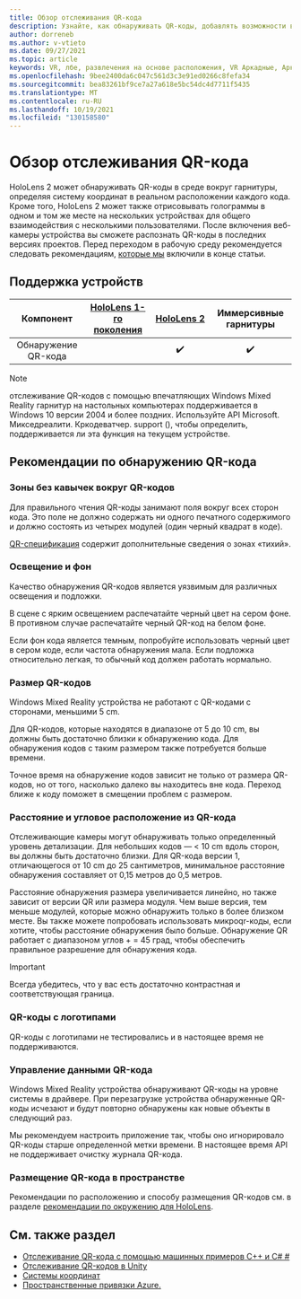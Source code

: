 ```yaml
---
title: Обзор отслеживания QR-кода
description: Узнайте, как обнаруживать QR-коды, добавлять возможности веб-камеры и управлять системами координат в приложениях смешанной реальности на HoloLens 2.
author: dorreneb
ms.author: v-vtieto
ms.date: 09/27/2021
ms.topic: article
keywords: VR, лбе, развлечения на основе расположения, VR Аркадные, Аркадные, иммерсивное, QR-, QR-код, hololens2, отслеживание
ms.openlocfilehash: 9bee2400da6c047c561d3c3e91ed0266c8fefa34
ms.sourcegitcommit: bea83261bf9ce7a27a618e5bc54dc4d7711f5435
ms.translationtype: MT
ms.contentlocale: ru-RU
ms.lasthandoff: 10/19/2021
ms.locfileid: "130158580"
---
```

# <a name="qr-code-tracking-overview"></a>Обзор отслеживания QR-кода

HoloLens 2 может обнаруживать QR-коды в среде вокруг гарнитуры, определяя систему координат в реальном расположении каждого кода. Кроме того, HoloLens 2 может также отрисовывать голограммы в одном и том же месте на нескольких устройствах для общего взаимодействия с несколькими пользователями. После включения веб-камеры устройства вы сможете распознать QR-коды в последних версиях проектов. Перед переходом в рабочую среду рекомендуется следовать рекомендациям, [которые мы](#best-practices-for-qr-code-detection) включили в конце статьи.

## <a name="device-support"></a>Поддержка устройств

| Компонент          | [HoloLens 1-го поколения](/hololens/hololens1-hardware) | [HoloLens 2](https://www.microsoft.com/hololens/hardware) | Иммерсивные гарнитуры         |
|:------------:|:--------------------------------------------------------------------------:|:---------------------------------------------------------:|:------------------:|
| Обнаружение QR-кода |                                                                         | :heavy_check_mark:                                        | :heavy_check_mark: |

> [!NOTE]
> отслеживание QR-кодов с помощью впечатляющих Windows Mixed Reality гарнитур на настольных компьютерах поддерживается в Windows 10 версии 2004 и более поздних. Используйте API Microsoft. Микседреалити. Кркодеватчер. support (), чтобы определить, поддерживается ли эта функция на текущем устройстве.

## <a name="best-practices-for-qr-code-detection"></a>Рекомендации по обнаружению QR-кода

### <a name="quiet-zones-around-qr-codes"></a>Зоны без кавычек вокруг QR-кодов

Для правильного чтения QR-коды занимают поля вокруг всех сторон кода. Это поле не должно содержать ни одного печатного содержимого и должно состоять из четырех модулей (один черный квадрат в коде). 

[QR-спецификация](https://www.qrcode.com/en/howto/code.html) содержит дополнительные сведения о зонах «тихий».

### <a name="lighting-and-backdrop"></a>Освещение и фон
Качество обнаружения QR-кодов является уязвимым для различных освещения и подложки. 

В сцене с ярким освещением распечатайте черный цвет на сером фоне. В противном случае распечатайте черный QR-код на белом фоне.

Если фон кода является темным, попробуйте использовать черный цвет в сером коде, если частота обнаружения мала. Если подложка относительно легкая, то обычный код должен работать нормально.

### <a name="size-of-qr-codes"></a>Размер QR-кодов
Windows Mixed Reality устройства не работают с QR-кодами с сторонами, меньшими 5 cm.

Для QR-кодов, которые находятся в диапазоне от 5 до 10 cm, вы должны быть достаточно близки к обнаружению кода. Для обнаружения кодов с таким размером также потребуется больше времени. 

Точное время на обнаружение кодов зависит не только от размера QR-кодов, но от того, насколько далеко вы находитесь вне кода. Переход ближе к коду поможет в смещении проблем с размером.

### <a name="distance-and-angular-position-from-the-qr-code"></a>Расстояние и угловое расположение из QR-кода
Отслеживающие камеры могут обнаруживать только определенный уровень детализации. Для небольших кодов — < 10 cm вдоль сторон, вы должны быть достаточно близки. Для QR-кода версии 1, отличающегося от 10 cm до 25 сантиметров, минимальное расстояние обнаружения составляет от 0,15 метров до 0,5 метров. 

Расстояние обнаружения размера увеличивается линейно, но также зависит от версии QR или размера модуля. Чем выше версия, тем меньше модулей, которые можно обнаружить только в более близком месте. Вы также можете попробовать использовать микроqr-коды, если хотите, чтобы расстояние обнаружения было больше. Обнаружение QR работает с диапазоном углов + = 45 град, чтобы обеспечить правильное разрешение для обнаружения кода.

> [!IMPORTANT]
> Всегда убедитесь, что у вас есть достаточно контрастная и соответствующая граница.

### <a name="qr-codes-with-logos"></a>QR-коды с логотипами
QR-коды с логотипами не тестировались и в настоящее время не поддерживаются.

### <a name="managing-qr-code-data"></a>Управление данными QR-кода
Windows Mixed Reality устройства обнаруживают QR-коды на уровне системы в драйвере. При перезагрузке устройства обнаруженные QR-коды исчезают и будут повторно обнаружены как новые объекты в следующий раз.

Мы рекомендуем настроить приложение так, чтобы оно игнорировало QR-коды старше определенной метки времени. В настоящее время API не поддерживает очистку журнала QR-кода.

### <a name="qr-code-placement-in-a-space"></a>Размещение QR-кода в пространстве
Рекомендации по расположению и способу размещения QR-кодов см. в разделе [рекомендации по окружению для HoloLens](/hololens/hololens-environment-considerations).

## <a name="see-also"></a>См. также раздел
* [Отслеживание QR-кода с помощью машинных примеров C++ и C# #](../native/qr-code-tracking-cs-cpp.md)
* [Отслеживание QR-кодов в Unity](../unity/qr-code-tracking-unity.md)
* [Системы координат](../../design/coordinate-systems.md)
* <a href="/azure/spatial-anchors/overview" target="_blank">Пространственные привязки Azure.</a>